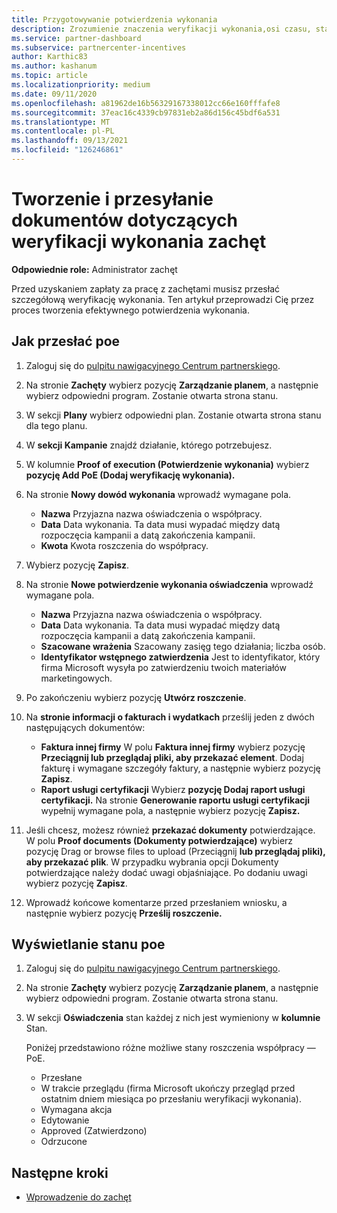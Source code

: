 ```yaml
---
title: Przygotowywanie potwierdzenia wykonania
description: Zrozumienie znaczenia weryfikacji wykonania,osi czasu, stanu wyświetlania i wytycznych dotyczących przesyłania.
ms.service: partner-dashboard
ms.subservice: partnercenter-incentives
author: Karthic83
ms.author: kashanum
ms.topic: article
ms.localizationpriority: medium
ms.date: 09/11/2020
ms.openlocfilehash: a81962de16b56329167338012cc66e160fffafe8
ms.sourcegitcommit: 37eac16c4339cb97831eb2a86d156c45bdf6a531
ms.translationtype: MT
ms.contentlocale: pl-PL
ms.lasthandoff: 09/13/2021
ms.locfileid: "126246861"
---
```

# <a name="create-and-submit-documents-for-your-incentives-proof-of-execution-poe"></a>Tworzenie i przesyłanie dokumentów dotyczących weryfikacji wykonania zachęt

**Odpowiednie role:** Administrator zachęt

Przed uzyskaniem zapłaty za pracę z zachętami musisz przesłać szczegółową weryfikację wykonania. Ten artykuł przeprowadzi Cię przez proces tworzenia efektywnego potwierdzenia wykonania.

## <a name="how-to-submit-a-poe"></a>Jak przesłać poe

1. Zaloguj się do [pulpitu nawigacyjnego Centrum partnerskiego](https://partner.microsoft.com/dashboard/).

2. Na stronie **Zachęty** wybierz pozycję **Zarządzanie planem**, a następnie wybierz odpowiedni program. Zostanie otwarta strona stanu.

3. W sekcji **Plany** wybierz odpowiedni plan. Zostanie otwarta strona stanu dla tego planu.

4. W **sekcji Kampanie** znajdź działanie, którego potrzebujesz.

5. W kolumnie **Proof of execution (Potwierdzenie wykonania)** wybierz **pozycję Add PoE (Dodaj weryfikację wykonania).**

6. Na stronie **Nowy dowód wykonania** wprowadź wymagane pola.

   - **Nazwa**  Przyjazna nazwa oświadczenia o współpracy.
   - **Data**  Data wykonania. Ta data musi wypadać między datą rozpoczęcia kampanii a datą zakończenia kampanii.
   - **Kwota**  Kwota roszczenia do współpracy.

7. Wybierz pozycję **Zapisz**.

8. Na stronie **Nowe potwierdzenie wykonania oświadczenia** wprowadź wymagane pola.

   - **Nazwa**  Przyjazna nazwa oświadczenia o współpracy.
   - **Data**  Data wykonania. Ta data musi wypadać między datą rozpoczęcia kampanii a datą zakończenia kampanii.
   - **Szacowane wrażenia**   Szacowany zasięg tego działania; liczba osób.
   - **Identyfikator wstępnego zatwierdzenia**   Jest to identyfikator, który firma Microsoft wysyła po zatwierdzeniu twoich materiałów marketingowych.

9. Po zakończeniu wybierz pozycję **Utwórz roszczenie**.

10. Na **stronie informacji o fakturach i wydatkach** prześlij jeden z dwóch następujących dokumentów:
    - **Faktura innej firmy**  W polu **Faktura innej firmy** wybierz pozycję **Przeciągnij lub przeglądaj pliki, aby przekazać element**. Dodaj fakturę i wymagane szczegóły faktury, a następnie wybierz pozycję **Zapisz**.
    - **Raport usługi certyfikacji**  Wybierz **pozycję Dodaj raport usługi certyfikacji.** Na stronie **Generowanie raportu usługi certyfikacji** wypełnij wymagane pola, a następnie wybierz pozycję **Zapisz.**

11. Jeśli chcesz, możesz również **przekazać dokumenty** potwierdzające. W polu **Proof documents (Dokumenty potwierdzające)** wybierz pozycję Drag or browse files to upload (Przeciągnij **lub przeglądaj pliki), aby przekazać plik**. W przypadku wybrania opcji Dokumenty potwierdzające należy dodać uwagi objaśniające. Po dodaniu uwagi wybierz pozycję **Zapisz**.

12. Wprowadź końcowe komentarze przed przesłaniem wniosku, a następnie wybierz pozycję **Prześlij roszczenie.**

## <a name="view-the-status-of-a-poe"></a>Wyświetlanie stanu poe

1. Zaloguj się do [pulpitu nawigacyjnego Centrum partnerskiego](https://partner.microsoft.com/dashboard/).

2. Na stronie **Zachęty** wybierz pozycję **Zarządzanie planem**, a następnie wybierz odpowiedni program. Zostanie otwarta strona stanu.

3. W sekcji **Oświadczenia** stan każdej z nich jest wymieniony w **kolumnie** Stan.

   Poniżej przedstawiono różne możliwe stany roszczenia współpracy — PoE.

   - Przesłane
   - W trakcie przeglądu (firma Microsoft ukończy przegląd przed ostatnim dniem miesiąca po przesłaniu weryfikacji wykonania).
   - Wymagana akcja
   - Edytowanie
   - Approved (Zatwierdzono)
   - Odrzucone

## <a name="next-steps"></a>Następne kroki

- [Wprowadzenie do zachęt](incentives-get-started-intro.md)
